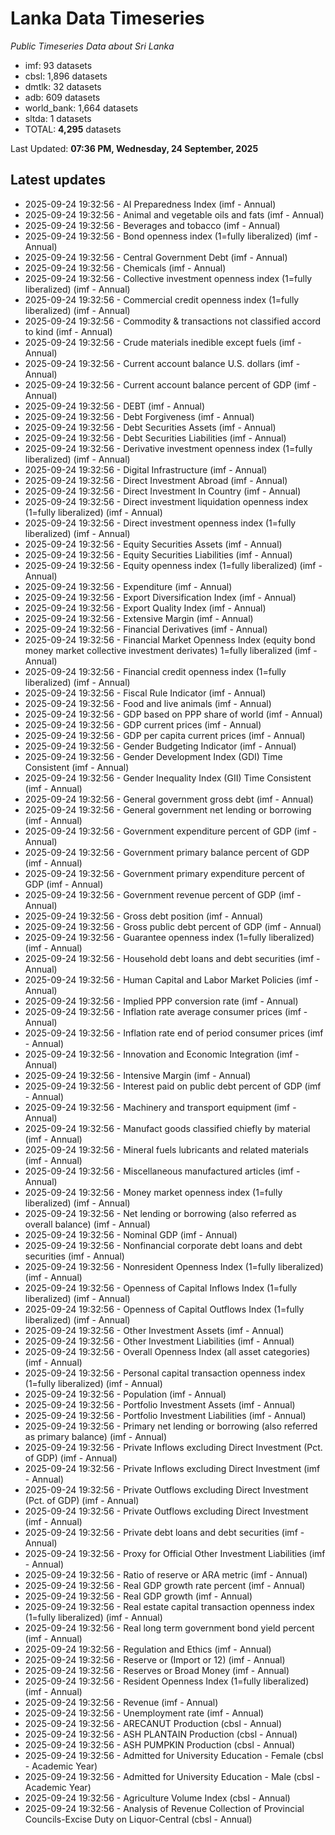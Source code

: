 # Lanka Data Timeseries
*Public Timeseries Data about Sri Lanka*

* imf: 93 datasets
* cbsl: 1,896 datasets
* dmtlk: 32 datasets
* adb: 609 datasets
* world_bank: 1,664 datasets
* sltda: 1 datasets
* TOTAL: **4,295** datasets

Last Updated: **07:36 PM, Wednesday, 24 September, 2025**

## Latest updates

* 2025-09-24 19:32:56 - AI Preparedness Index (imf - Annual)
* 2025-09-24 19:32:56 - Animal and vegetable oils and fats (imf - Annual)
* 2025-09-24 19:32:56 - Beverages and tobacco (imf - Annual)
* 2025-09-24 19:32:56 - Bond openness index (1=fully liberalized) (imf - Annual)
* 2025-09-24 19:32:56 - Central Government Debt (imf - Annual)
* 2025-09-24 19:32:56 - Chemicals (imf - Annual)
* 2025-09-24 19:32:56 - Collective investment openness index (1=fully liberalized) (imf - Annual)
* 2025-09-24 19:32:56 - Commercial credit openness index (1=fully liberalized) (imf - Annual)
* 2025-09-24 19:32:56 - Commodity & transactions not classified accord to kind (imf - Annual)
* 2025-09-24 19:32:56 - Crude materials inedible except fuels (imf - Annual)
* 2025-09-24 19:32:56 - Current account balance U.S. dollars (imf - Annual)
* 2025-09-24 19:32:56 - Current account balance percent of GDP (imf - Annual)
* 2025-09-24 19:32:56 - DEBT (imf - Annual)
* 2025-09-24 19:32:56 - Debt Forgiveness (imf - Annual)
* 2025-09-24 19:32:56 - Debt Securities Assets (imf - Annual)
* 2025-09-24 19:32:56 - Debt Securities Liabilities (imf - Annual)
* 2025-09-24 19:32:56 - Derivative investment openness index (1=fully liberalized) (imf - Annual)
* 2025-09-24 19:32:56 - Digital Infrastructure (imf - Annual)
* 2025-09-24 19:32:56 - Direct Investment Abroad (imf - Annual)
* 2025-09-24 19:32:56 - Direct Investment In Country (imf - Annual)
* 2025-09-24 19:32:56 - Direct investment liquidation openness index (1=fully liberalized) (imf - Annual)
* 2025-09-24 19:32:56 - Direct investment openness index (1=fully liberalized) (imf - Annual)
* 2025-09-24 19:32:56 - Equity Securities Assets (imf - Annual)
* 2025-09-24 19:32:56 - Equity Securities Liabilities (imf - Annual)
* 2025-09-24 19:32:56 - Equity openness index (1=fully liberalized) (imf - Annual)
* 2025-09-24 19:32:56 - Expenditure (imf - Annual)
* 2025-09-24 19:32:56 - Export Diversification Index (imf - Annual)
* 2025-09-24 19:32:56 - Export Quality Index (imf - Annual)
* 2025-09-24 19:32:56 - Extensive Margin (imf - Annual)
* 2025-09-24 19:32:56 - Financial Derivatives (imf - Annual)
* 2025-09-24 19:32:56 - Financial Market Openness Index (equity bond money market collective investment derivates) 1=fully liberalized (imf - Annual)
* 2025-09-24 19:32:56 - Financial credit openness index (1=fully liberalized) (imf - Annual)
* 2025-09-24 19:32:56 - Fiscal Rule Indicator (imf - Annual)
* 2025-09-24 19:32:56 - Food and live animals (imf - Annual)
* 2025-09-24 19:32:56 - GDP based on PPP share of world (imf - Annual)
* 2025-09-24 19:32:56 - GDP current prices (imf - Annual)
* 2025-09-24 19:32:56 - GDP per capita current prices (imf - Annual)
* 2025-09-24 19:32:56 - Gender Budgeting Indicator (imf - Annual)
* 2025-09-24 19:32:56 - Gender Development Index (GDI) Time Consistent (imf - Annual)
* 2025-09-24 19:32:56 - Gender Inequality Index (GII) Time Consistent (imf - Annual)
* 2025-09-24 19:32:56 - General government gross debt (imf - Annual)
* 2025-09-24 19:32:56 - General government net lending or borrowing (imf - Annual)
* 2025-09-24 19:32:56 - Government expenditure percent of GDP (imf - Annual)
* 2025-09-24 19:32:56 - Government primary balance percent of GDP (imf - Annual)
* 2025-09-24 19:32:56 - Government primary expenditure percent of GDP (imf - Annual)
* 2025-09-24 19:32:56 - Government revenue percent of GDP (imf - Annual)
* 2025-09-24 19:32:56 - Gross debt position (imf - Annual)
* 2025-09-24 19:32:56 - Gross public debt percent of GDP (imf - Annual)
* 2025-09-24 19:32:56 - Guarantee openness index (1=fully liberalized) (imf - Annual)
* 2025-09-24 19:32:56 - Household debt loans and debt securities (imf - Annual)
* 2025-09-24 19:32:56 - Human Capital and Labor Market Policies (imf - Annual)
* 2025-09-24 19:32:56 - Implied PPP conversion rate (imf - Annual)
* 2025-09-24 19:32:56 - Inflation rate average consumer prices (imf - Annual)
* 2025-09-24 19:32:56 - Inflation rate end of period consumer prices (imf - Annual)
* 2025-09-24 19:32:56 - Innovation and Economic Integration (imf - Annual)
* 2025-09-24 19:32:56 - Intensive Margin (imf - Annual)
* 2025-09-24 19:32:56 - Interest paid on public debt percent of GDP (imf - Annual)
* 2025-09-24 19:32:56 - Machinery and transport equipment (imf - Annual)
* 2025-09-24 19:32:56 - Manufact goods classified chiefly by material (imf - Annual)
* 2025-09-24 19:32:56 - Mineral fuels lubricants and related materials (imf - Annual)
* 2025-09-24 19:32:56 - Miscellaneous manufactured articles (imf - Annual)
* 2025-09-24 19:32:56 - Money market openness index (1=fully liberalized) (imf - Annual)
* 2025-09-24 19:32:56 - Net lending or borrowing (also referred as overall balance) (imf - Annual)
* 2025-09-24 19:32:56 - Nominal GDP (imf - Annual)
* 2025-09-24 19:32:56 - Nonfinancial corporate debt loans and debt securities (imf - Annual)
* 2025-09-24 19:32:56 - Nonresident Openness Index (1=fully liberalized) (imf - Annual)
* 2025-09-24 19:32:56 - Openness of Capital Inflows Index (1=fully liberalized) (imf - Annual)
* 2025-09-24 19:32:56 - Openness of Capital Outflows Index (1=fully liberalized) (imf - Annual)
* 2025-09-24 19:32:56 - Other Investment Assets (imf - Annual)
* 2025-09-24 19:32:56 - Other Investment Liabilities (imf - Annual)
* 2025-09-24 19:32:56 - Overall Openness Index (all asset categories) (imf - Annual)
* 2025-09-24 19:32:56 - Personal capital transaction openness index (1=fully liberalized) (imf - Annual)
* 2025-09-24 19:32:56 - Population (imf - Annual)
* 2025-09-24 19:32:56 - Portfolio Investment Assets (imf - Annual)
* 2025-09-24 19:32:56 - Portfolio Investment Liabilities (imf - Annual)
* 2025-09-24 19:32:56 - Primary net lending or borrowing (also referred as primary balance) (imf - Annual)
* 2025-09-24 19:32:56 - Private Inflows excluding Direct Investment (Pct. of GDP) (imf - Annual)
* 2025-09-24 19:32:56 - Private Inflows excluding Direct Investment (imf - Annual)
* 2025-09-24 19:32:56 - Private Outflows excluding Direct Investment (Pct. of GDP) (imf - Annual)
* 2025-09-24 19:32:56 - Private Outflows excluding Direct Investment (imf - Annual)
* 2025-09-24 19:32:56 - Private debt loans and debt securities (imf - Annual)
* 2025-09-24 19:32:56 - Proxy for Official Other Investment Liabilities (imf - Annual)
* 2025-09-24 19:32:56 - Ratio of reserve or ARA metric (imf - Annual)
* 2025-09-24 19:32:56 - Real GDP growth rate percent (imf - Annual)
* 2025-09-24 19:32:56 - Real GDP growth (imf - Annual)
* 2025-09-24 19:32:56 - Real estate capital transaction openness index (1=fully liberalized) (imf - Annual)
* 2025-09-24 19:32:56 - Real long term government bond yield percent (imf - Annual)
* 2025-09-24 19:32:56 - Regulation and Ethics (imf - Annual)
* 2025-09-24 19:32:56 - Reserve or (Import or 12) (imf - Annual)
* 2025-09-24 19:32:56 - Reserves or Broad Money (imf - Annual)
* 2025-09-24 19:32:56 - Resident Openness Index (1=fully liberalized) (imf - Annual)
* 2025-09-24 19:32:56 - Revenue (imf - Annual)
* 2025-09-24 19:32:56 - Unemployment rate (imf - Annual)
* 2025-09-24 19:32:56 - ARECANUT Production (cbsl - Annual)
* 2025-09-24 19:32:56 - ASH PLANTAIN Production (cbsl - Annual)
* 2025-09-24 19:32:56 - ASH PUMPKIN Production (cbsl - Annual)
* 2025-09-24 19:32:56 - Admitted for University Education - Female (cbsl - Academic Year)
* 2025-09-24 19:32:56 - Admitted for University Education - Male (cbsl - Academic Year)
* 2025-09-24 19:32:56 - Agriculture Volume Index (cbsl - Annual)
* 2025-09-24 19:32:56 - Analysis of Revenue Collection of Provincial Councils-Excise Duty on Liquor-Central (cbsl - Annual)